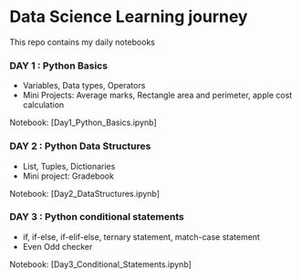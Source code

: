 # Data Science Learning journey

This repo contains my daily notebooks

### DAY 1 : Python Basics
- Variables, Data types, Operators
- Mini Projects: Average marks, Rectangle area and perimeter, apple cost calculation

Notebook: [Day1_Python_Basics.ipynb]

### DAY 2 : Python Data Structures
- List, Tuples, Dictionaries
- Mini project: Gradebook

Notebook: [Day2_DataStructures.ipynb]

### DAY 3 : Python conditional statements
- if, if-else, if-elif-else, ternary statement, match-case statement
- Even Odd checker

Notebook: [Day3_Conditional_Statements.ipynb]
